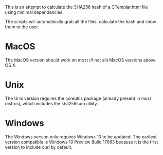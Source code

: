 This is an attempt to calculate the SHA256 hash of a CTemplar.html file using minimal dependencies.

The scripts will automatically grab all the files, calculate the hash and show them to the user. 

# MacOS
The MacOS version should work on most (if not all) MacOS versions above OS X.

# Unix
The Unix version requires the coreutils package (already present in most distros), which includes the sha256sum utility.

# Windows
The Windows version only requires Windows 10 to be updated. 
The earliest version compatible is Windows 10 Preview Build 17063 because it is the first version to include curl by default.
